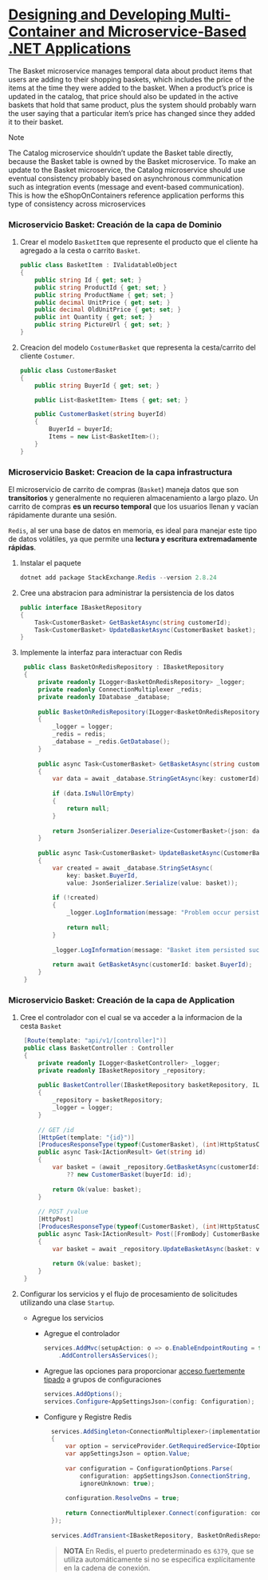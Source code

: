 # [Designing and Developing Multi-Container and Microservice-Based .NET Applications](https://learn.microsoft.com/en-us/dotnet/architecture/microservices/multi-container-microservice-net-applications/)

The Basket microservice manages temporal data about product items that users are adding to their 
shopping baskets, which includes the price of the items at the time they were added to the basket. 
When a product’s price is updated in the catalog, that price should also be updated in the active 
baskets that hold that same product, plus the system should probably warn the user saying that a 
particular item’s price has changed since they added it to their basket.

> [!NOTE]
> The Catalog microservice shouldn’t update the Basket table directly, because the Basket table is 
> owned by the Basket microservice. To make an update to the Basket microservice, the Catalog 
> microservice should use eventual consistency probably based on asynchronous communication such 
> as integration events (message and event-based communication). This is how the eShopOnContainers
> reference application performs this type of consistency across microservices


### Microservicio Basket: Creación de la capa de Dominio

1. Crear el modelo `BasketItem` que represente el producto que el cliente ha agregado a la cesta o carrito `Basket`.
   
   ```csharp
   public class BasketItem : IValidatableObject
   {
       public string Id { get; set; }
       public string ProductId { get; set; }
       public string ProductName { get; set; }
       public decimal UnitPrice { get; set; }
       public decimal OldUnitPrice { get; set; }
       public int Quantity { get; set; }
       public string PictureUrl { get; set; }
   }
    ```

2. Creacion del modelo `CostumerBasket` que representa la cesta/carrito del cliente `Costumer`.

   ```csharp
   public class CustomerBasket
   {
       public string BuyerId { get; set; }

       public List<BasketItem> Items { get; set; }

       public CustomerBasket(string buyerId)
       {
           BuyerId = buyerId;
           Items = new List<BasketItem>();
       }
   }
   ```
   


### Microservicio Basket: Creacion de la capa infrastructura

El microservicio de carrito de compras (`Basket`) maneja datos que son **transitorios** y generalmente no requieren almacenamiento a largo plazo. Un carrito de compras **es un recurso temporal** que los usuarios llenan y vacían rápidamente durante una sesión.

`Redis`, al ser una base de datos en memoria, es ideal para manejar este tipo de datos volátiles, ya que permite una **lectura y escritura extremadamente rápidas**.

1. Instalar el paquete
   
   ```powershell
   dotnet add package StackExchange.Redis --version 2.8.24
   ```

2. Cree una abstracion para administrar la persistencia de los datos
   
   ```csharp
   public interface IBasketRepository
   {
       Task<CustomerBasket> GetBasketAsync(string customerId);
       Task<CustomerBasket> UpdateBasketAsync(CustomerBasket basket);
   }
   ```
   
4. Implemente la interfaz para interactuar con Redis

   ```csharp
    public class BasketOnRedisRepository : IBasketRepository
    {
        private readonly ILogger<BasketOnRedisRepository> _logger;
        private readonly ConnectionMultiplexer _redis;
        private readonly IDatabase _database;
    
        public BasketOnRedisRepository(ILogger<BasketOnRedisRepository> logger, ConnectionMultiplexer redis)
        {
            _logger = logger;
            _redis = redis;
            _database = _redis.GetDatabase();
        }
    
        public async Task<CustomerBasket> GetBasketAsync(string customerId)
        {
            var data = await _database.StringGetAsync(key: customerId);
    
            if (data.IsNullOrEmpty)
            {
                return null;
            }
    
            return JsonSerializer.Deserialize<CustomerBasket>(json: data)!;
        }
    
        public async Task<CustomerBasket> UpdateBasketAsync(CustomerBasket basket)
        {
            var created = await _database.StringSetAsync(
                key: basket.BuyerId,
                value: JsonSerializer.Serialize(value: basket));
    
            if (!created)
            {
                _logger.LogInformation(message: "Problem occur persisting the item.");
    
                return null;
            }
    
            _logger.LogInformation(message: "Basket item persisted succesfully.");
    
            return await GetBasketAsync(customerId: basket.BuyerId);
        }
    }
   ```


### Microservicio Basket: Creación de la capa de Application

1. Cree el controlador con el cual se va acceder a la informacion de la cesta `Basket`

   ```csharp
    [Route(template: "api/v1/[controller]")]
    public class BasketController : Controller
    {
        private readonly ILogger<BasketController> _logger;
        private readonly IBasketRepository _repository;
    
        public BasketController(IBasketRepository basketRepository, ILogger<BasketController> logger)
        {
            _repository = basketRepository;
            _logger = logger;
        }
    
        // GET /id
        [HttpGet(template: "{id}")]
        [ProducesResponseType(typeof(CustomerBasket), (int)HttpStatusCode.OK)]
        public async Task<IActionResult> Get(string id)
        {
            var basket = (await _repository.GetBasketAsync(customerId: id))
                ?? new CustomerBasket(buyerId: id);
    
            return Ok(value: basket);
        }
    
        // POST /value
        [HttpPost]
        [ProducesResponseType(typeof(CustomerBasket), (int)HttpStatusCode.OK)]
        public async Task<IActionResult> Post([FromBody] CustomerBasket value)
        {
            var basket = await _repository.UpdateBasketAsync(basket: value);
            
            return Ok(value: basket);
        }
    }
   ```
   
2. Configurar los servicios y el flujo de procesamiento de solicitudes utilizando una clase `Startup`.
   
   - Agregue los servicios
     
     - Agregue el controlador
       
       ```csharp
       services.AddMvc(setupAction: o => o.EnableEndpointRouting = false)
           .AddControllersAsServices();
       ```
       
     - Agregue las opciones para proporcionar [acceso fuertemente tipado](https://learn.microsoft.com/es-es/dotnet/core/extensions/options) a grupos de configuraciones

       ```csharp
       services.AddOptions();
       services.Configure<AppSettingsJson>(config: Configuration);
       ```

     - Configure y Registre Redis

       ```csharp
         services.AddSingleton<ConnectionMultiplexer>(implementationFactory: serviceProvider =>
         {
             var option = serviceProvider.GetRequiredService<IOptions<AppSettingsJson>>();
             var appSettingsJson = option.Value;
         
             var configuration = ConfigurationOptions.Parse(
                 configuration: appSettingsJson.ConnectionString,
                 ignoreUnknown: true);
         
             configuration.ResolveDns = true;
         
             return ConnectionMultiplexer.Connect(configuration: configuration);
         });
         
         services.AddTransient<IBasketRepository, BasketOnRedisRepository>();
       ```
       
       > **NOTA**
       > En Redis, el puerto predeterminado es `6379`, que se utiliza automáticamente si no se especifica explícitamente en la cadena de conexión.




